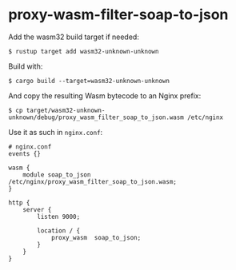 # proxy-wasm-filter-soap-to-json

Add the wasm32 build target if needed:

```
$ rustup target add wasm32-unknown-unknown
```

Build with:

```
$ cargo build --target=wasm32-unknown-unknown
```

And copy the resulting Wasm bytecode to an Nginx prefix:

```
$ cp target/wasm32-unknown-unknown/debug/proxy_wasm_filter_soap_to_json.wasm /etc/nginx
```

Use it as such in `nginx.conf`:

```nginx
# nginx.conf
events {}

wasm {
    module soap_to_json /etc/nginx/proxy_wasm_filter_soap_to_json.wasm;
}

http {
    server {
        listen 9000;

        location / {
            proxy_wasm  soap_to_json;
        }
    }
}
```
